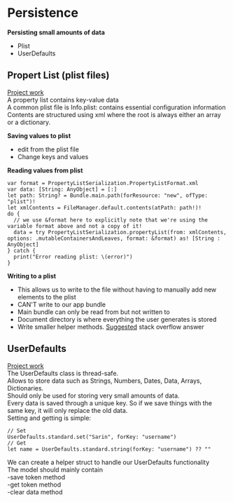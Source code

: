 # Persistence
**Persisting small amounts of data**  
- Plist
- UserDefaults


## Propert List (plist files)
[Project work](https://github.com/SarinSwift/MOB2.1/tree/master/PracticePropertyList)  
A property list contains key-value data  
A common plist file is Info.plist: contains essential configuration information  
Contents are structured using xml where the root is always either an array or a dictionary.  

**Saving values to plist**  
- edit from the plist file  
- Change keys and values

**Reading values from plist** 
```
var format = PropertyListSerialization.PropertyListFormat.xml
var data: [String: AnyObject] = [:]
let path: String? = Bundle.main.path(forResource: "new", ofType: "plist")!
let xmlContents = FileManager.default.contents(atPath: path!)!
do {
  // we use &format here to explicitly note that we're using the variable format above and not a copy of it!
  data = try PropertyListSerialization.propertyList(from: xmlContents, options: .mutableContainersAndLeaves, format: &format) as! [String : AnyObject]
} catch {
  print("Error reading plist: \(error)")
}
```

**Writing to a plist** 
- This allows us to write to the file without having to manually add new elements to the plist  
- CAN'T write to our app bundle
- Main bundle can only be read from but not written to
- Document directory is where everything the user generates is stored
- Write smaller helper methods. [Suggested](https://stackoverflow.com/questions/25100262/save-data-to-plist-file-in-swift) stack overflow answer



## UserDefaults  
[Project work](https://github.com/SarinSwift/MOB2.1/tree/master/UserDefaultsPractice)  
The UserDefaults class is thread-safe.  
Allows to store data such as Strings, Numbers, Dates, Data, Arrays, Dictionaries.  
Should only be used for storing very small amounts of data.  
Every data is saved through a unique key. So if we save things with the same key, it will only replace the old data.  
Setting and getting is simple:  
```
// Set
UserDefaults.standard.set("Sarin", forKey: "username")  
// Get
let name = UserDefaults.standard.string(forKey: "username") ?? ""     
```
We can create a helper struct to handle our UserDefaults functionality  
The model should mainly contain  
-save token method  
-get token method  
-clear data method 

